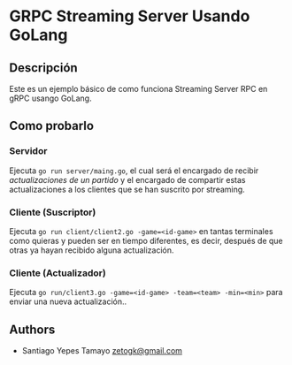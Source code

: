 # GRPC Streaming Server Usando GoLang
## Descripción

Este es un ejemplo básico de como funciona Streaming Server RPC en gRPC usango GoLang.

## Como probarlo

### Servidor

Ejecuta `go run server/maing.go`, el cual será el encargado de recibir *actualizaciones de un partido* y el encargado de compartir estas actualizaciones a los clientes que se han suscrito por streaming.

### Cliente (Suscriptor)

Ejecuta `go run client/client2.go -game=<id-game>` en tantas terminales como quieras y pueden ser en tiempo diferentes, es decir, después de que otras ya hayan recibido alguna actualización.

### Cliente (Actualizador)

Ejecuta `go run/client3.go -game=<id-game> -team=<team> -min=<min>` para enviar una nueva actualización..

## Authors
* Santiago Yepes Tamayo <zetogk@gmail.com>